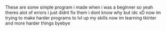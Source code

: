 These are some simple program i made when i was a beginner so yeah
theres alot of errors i just didnt fix them i dont know why but idc xD
now im trying to make harder programs to lvl up my skills
now im learning tkinter and more harder things byebye
